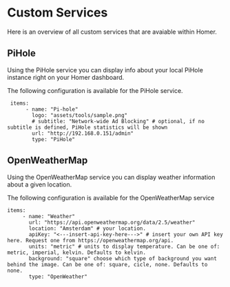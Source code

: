 # Custom Services

Here is an overview of all custom services that are avaiable within Homer.

## PiHole

Using the PiHole service you can display info about your local PiHole instance right on your Homer dashboard.

The following configuration is available for the PiHole service.

```
 items:
      - name: "Pi-hole"
        logo: "assets/tools/sample.png"
        # subtitle: "Network-wide Ad Blocking" # optional, if no subtitle is defined, PiHole statistics will be shown
        url: "http://192.168.0.151/admin"
        type: "PiHole"
```

## OpenWeatherMap

Using the OpenWeatherMap service you can display weather information about a given location.

The following configuration is available for the OpenWeatherMap service

```
items:
     - name: "Weather"
       url: "https://api.openweathermap.org/data/2.5/weather"
       location: "Amsterdam" # your location.
       apiKey: "<---insert-api-key-here--->" # insert your own API key here. Request one from https://openweathermap.org/api.
       units: "metric" # units to display temperature. Can be one of: metric, imperial, kelvin. Defaults to kelvin.
       background: "square" choose which type of background you want behind the image. Can be one of: square, cicle, none. Defaults to none.
       type: "OpenWeather"
```

